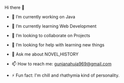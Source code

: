  Hi there 👋






- 🔭 I’m currently working on Java
- 🌱 I’m currently learning Web Development
- 👯 I’m looking to collaborate on Projects
- 🤔 I’m looking for help with learning new things 
- 💬 Ask me about NOVEL,HISTORY
- 📫 How to reach me: gunjanahuja969@gmail.com

- ⚡ Fun fact: I'm chill and rhathymia kind of personality. 

